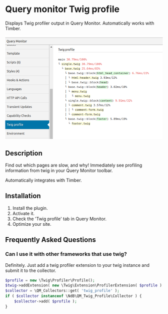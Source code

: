 # Query monitor Twig profile

Displays Twig profiler output in Query Monitor. Automatically works with Timber.

![Screenshot showing the Twig Profile panel for Query Monitor](assets/screenshot-1.png)

## Description
Find out which pages are slow, and why! Immediately see profiling information from twig in your Query Monitor toolbar. 

Automatically integrates with Timber.

## Installation
1. Install the plugin.
2. Activate it.
3. Check the 'Twig profile' tab in Query Monitor.
4. Optimize your site.

## Frequently Asked Questions
### Can I use it with other frameworks that use twig?
Definitely. Just add a twig profiler extension to your twig instance and submit it to the collector.

```php
$profile = new \Twig\Profiler\Profile();
$twig->addExtension( new \Twig\Extension\ProfilerExtension( $profile ) );
$collector = \QM_Collectors::get( 'twig_profile' );
if ( $collector instanceof \NdB\QM_Twig_Profile\Collector ) {
	$collector->add( $profile );
}
```
